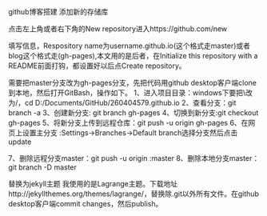 github博客搭建
添加新的存储库
  
点击左上角或者右下角的New repository进入https://github.com/new

 

填写信息，Respository name为username.github.io(这个格式走master)或者blog这个格式走(gh-pages),本文用的是后者，在Initialize this repository with a README前面打钩，都设置好以后点Create repository。

需要把master分支改为gh-pages分支，先把代码用github desktop客户端clone到本地，然后打开GitBash，操作如下。
1、进入项目目录：windows下要把\改为/，cd D:/Documents/GitHub/260404579.github.io
2、查看分支：git branch -a
3、创建新分支: git branch gh-pages
4、切换到新分支:git checkout gh-pages
5、将新分支上传到远程仓库：git push -u origin gh-pages
6、在网页上设置主分支 :Settings->Branches->Default branch选择分支然后点击update
 
7、删除远程分支master：git push -u origin :master
8、删除本地分支master：git branch -D master







替换为jekyll主题
我使用的是Lagrange主题。下载地址http://jekyllthemes.org/themes/lagrange/，替换除.git以外所有文件。在github desktop客户端commit changes，然后publish。
